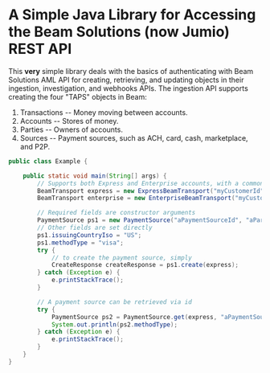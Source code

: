 # A Simple Java Library for Accessing the Beam Solutions (now Jumio) REST API

This **very** simple library deals with the basics of authenticating with Beam Solutions AML API for creating, retrieving, and updating objects in their ingestion, investigation, and webhooks APIs. The ingestion API supports creating the four "TAPS" objects in Beam:
1. Transactions -- Money moving between accounts.
1. Accounts -- Stores of money.
1. Parties -- Owners of accounts.
1. Sources -- Payment sources, such as ACH, card, cash, marketplace, and P2P.

```java
public class Example {

    public static void main(String[] args) {
        // Supports both Express and Enterprise accounts, with a common BeamTransport interface
        BeamTransport express = new ExpressBeamTransport("myCustomerId", "myClientKey");
        BeamTransport enterprise = new EnterpriseBeamTransport("myCustomerId,", "myClientKey");

        // Required fields are constructor arguments
        PaymentSource ps1 = new PaymentSource("aPaymentSourceId", "aPartyId");
        // Other fields are set directly
        ps1.issuingCountryIso = "US";
        ps1.methodType = "visa";
        try {
            // to create the payment source, simply
            CreateResponse createResponse = ps1.create(express);
        } catch (Exception e) {
            e.printStackTrace();
        }

        // A payment source can be retrieved via id
        try {
            PaymentSource ps2 = PaymentSource.get(express, "aPaymentSourceId");
            System.out.println(ps2.methodType);
        } catch (Exception e) {
            e.printStackTrace();
        }
    }
}
```
